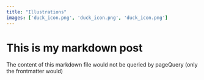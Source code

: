 ```yaml
---
title: "Illustrations"
images: ['duck_icon.png', 'duck_icon.png', 'duck_icon.png']
---
```


# This is my markdown post

The content of this markdown file would not be queried by pageQuery (only the frontmatter would)
